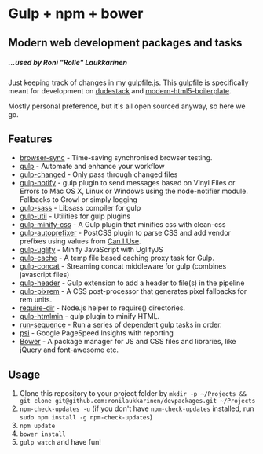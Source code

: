 Gulp + npm + bower
=========================

## Modern web development packages and tasks
##### ...used by Roni "Rolle" Laukkarinen

Just keeping track of changes in my gulpfile.js. This gulpfile is specifically meant for development on [dudestack](https://github.com/ronilaukkarinen/wpstack-rolle) and [modern-html5-boilerplate](https://github.com/ronilaukkarinen/modern-html5-boilerplate).

Mostly personal preference, but it's all open sourced anyway, so here we go.

## Features

- [browser-sync](https://github.com/BrowserSync/browser-sync) - Time-saving synchronised browser testing.
- [gulp](https://github.com/gulpjs/gulp) - Automate and enhance your workflow
- [gulp-changed](https://github.com/sindresorhus/gulp-changed) - Only pass through changed files
- [gulp-notify](https://github.com/mikaelbr/gulp-notify) - gulp plugin to send messages based on Vinyl Files or Errors to Mac OS X, Linux or Windows using the node-notifier module. Fallbacks to Growl or simply logging
- [gulp-sass](https://github.com/dlmanning/gulp-sass) - Libsass compiler for gulp
- [gulp-util](https://github.com/gulpjs/gulp-util) - Utilities for gulp plugins
- [gulp-minify-css](https://github.com/jonathanepollack/gulp-minify-css) - A Gulp plugin that minifies css with clean-css
- [gulp-autoprefixer](https://github.com/sindresorhus/gulp-autoprefixer) - PostCSS plugin to parse CSS and add vendor prefixes using values from [Can I Use](http://caniuse.com/).
- [gulp-uglify](https://github.com/terinjokes/gulp-uglify) - Minify JavaScript with UglifyJS
- [gulp-cache](https://github.com/jgable/gulp-cache) - A temp file based caching proxy task for Gulp.
- [gulp-concat](https://github.com/wearefractal/gulp-concat) - Streaming concat middleware for gulp (combines javascript files)
- [gulp-header](https://github.com/godaddy/gulp-header) - Gulp extension to add a header to file(s) in the pipeline
- [gulp-pixrem](https://github.com/gummesson/gulp-pixrem) - A CSS post-processor that generates pixel fallbacks for rem units.
- [require-dir](https://github.com/aseemk/requireDir) - Node.js helper to require() directories.
- [gulp-htmlmin](https://github.com/jonschlinkert/gulp-htmlmin) - gulp plugin to minify HTML.
- [run-sequence](https://github.com/OverZealous/run-sequence) - Run a series of dependent gulp tasks in order.
- [psi](https://github.com/addyosmani/psi) - Google PageSpeed Insights with reporting
- [Bower](http://bower.io) - A package manager for JS and CSS files and libraries, like jQuery and font-awesome etc.

## Usage

1. Clone this repository to your project folder by `mkdir -p ~/Projects && git clone git@github.com:ronilaukkarinen/devpackages.git ~/Projects`
2. `npm-check-updates -u` (if you don't have `npm-check-updates` installed, run `sudo npm install -g npm-check-updates`)
3. `npm update`
4. `bower install`
5. `gulp watch` and have fun!